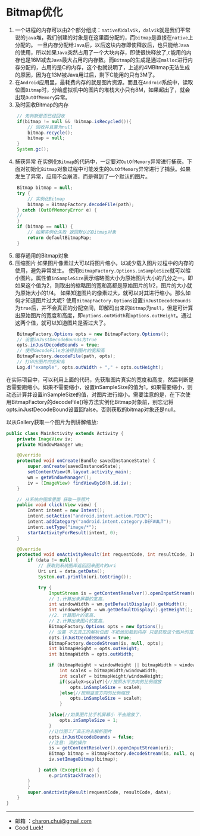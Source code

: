 Bitmap优化
===

1. 一个进程的内存可以由2个部分组成：`native和dalvik`，`dalvik`就是我们平常说的`java`堆，我们创建的对象是在这里面分配的，而`bitmap`是直接在`native`上分配的。
一旦内存分配给`Java`后，以后这块内存即使释放后，也只能给`Java`的使用，所以如果`Java`突然占用了一个大块内存，即使很快释放了,`C`能用的内存也是16M减去`Java`最大占用的内存数。而`Bitmap`的生成是通过`malloc`进行内存分配的，占用的是C的内存，这个也就说明了，上述的4MBitmap无法生成的原因，因为在13M被Java用过后，剩下C能用的只有3M了。    
2. 在`Android`应用里，最耗费内存的就是图片资源。而且在`Android`系统中，读取位图`Bitmap`时，分给虚拟机中的图片的堆栈大小只有8M，如果超出了，就会出现`OutOfMemory`异常。
3. 及时回收Bitmap的内存
```java
    // 先判断是否已经回收
    if(bitmap != null && !bitmap.isRecycled()){
        // 回收并且置为null
        bitmap.recycle();
        bitmap = null;
    }
    System.gc();
```
4. 捕获异常
在实例化`Bitmap`的代码中，一定要对`OutOfMemory`异常进行捕获。下面对初始化`Bitmap`对象过程中可能发生的`OutOfMemory`异常进行了捕获。如果发生了异常，应用不会崩溃，而是得到了一个默认的图片。
```java
    Bitmap bitmap = null;
    try {
        // 实例化Bitmap
        bitmap = BitmapFactory.decodeFile(path);
    } catch (OutOfMemoryError e) {
    //
    }
    if (bitmap == null) {
        // 如果实例化失败 返回默认的Bitmap对象
        return defaultBitmapMap;
    }
```
5. 缓存通用的Bitmap对象
6. 压缩图片
如果图片像素过大可以将图片缩小，以减少载入图片过程中的内存的使用，避免异常发生。
使用`BitmapFactory.Options.inSampleSize`就可以缩小图片。属性值`inSampleSize`表示缩略图大小为原始图片大小的几分之一。即如果这个值为2，则取出的缩略图的宽和高都是原始图片的1/2，图片的大小就为原始大小的1/4。
如果知道图片的像素过大，就可以对其进行缩小。那么如何才知道图片过大呢?
使用`BitmapFactory.Options`设置`inJustDecodeBounds`为`true`后，并不会真正的分配空间，即解码出来的`Bitmap`为`null`，但是可计算出原始图片的宽度和高度，即`options.outWidth`和`options.outHeight`。通过这两个值，就可以知道图片是否过大了。
```java
    BitmapFactory.Options opts = new BitmapFactory.Options();
    // 设置inJustDecodeBounds为true
    opts.inJustDecodeBounds = true;
    // 使用decodeFile方法得到图片的宽和高
    BitmapFactory.decodeFile(path, opts);
    // 打印出图片的宽和高
    Log.d("example", opts.outWidth + "," + opts.outHeight);
```
在实际项目中，可以利用上面的代码，先获取图片真实的宽度和高度，然后判断是否需要跑缩小。如果不需要缩小，设置inSampleSize的值为1。如果需要缩小，则动态计算并设置inSampleSize的值，对图片进行缩小。需要注意的是，在下次使用BitmapFactory的decodeFile()等方法实例化Bitmap对象前，别忘记将opts.inJustDecodeBound设置回false。否则获取的bitmap对象还是null。

以从Gallery获取一个图片为例讲解缩放:   
```java
public class MainActivity extends Activity {
    private ImageView iv;
    private WindowManager wm;

    @Override
    protected void onCreate(Bundle savedInstanceState) {
        super.onCreate(savedInstanceState);
        setContentView(R.layout.activity_main);
        wm = getWindowManager();
        iv = (ImageView) findViewById(R.id.iv);
    }

    // 从系统的图库里面 获取一张照片
    public void click(View view) {
        Intent intent = new Intent();
        intent.setAction("android.intent.action.PICK");
        intent.addCategory("android.intent.category.DEFAULT");
        intent.setType("image/*");
        startActivityForResult(intent, 0);
    }

    @Override
    protected void onActivityResult(int requestCode, int resultCode, Intent data) {
        if (data != null) {
            // 获取到系统图库返回回来图片的uri
            Uri uri = data.getData();
            System.out.println(uri.toString());

            try {
                InputStream is = getContentResolver().openInputStream(uri);
                // 1.计算出来屏幕的宽高.
                int windowWidth = wm.getDefaultDisplay().getWidth();
                int windowHeight = wm.getDefaultDisplay().getHeight();
                //2. 计算图片的宽高.
                // 2.计算出来图片的宽高.
                BitmapFactory.Options opts = new Options();
                // 设置 不去真正的解析位图 不把他加载到内存 只是获取这个图片的宽高信息
                opts.inJustDecodeBounds = true;
                BitmapFactory.decodeStream(is, null, opts);
                int bitmapHeight = opts.outHeight;
                int bitmapWidth = opts.outWidth;

                if (bitmapHeight > windowHeight || bitmapWidth > windowWidth) {
                    int scaleX = bitmapWidth/windowWidth;
                    int scaleY = bitmapHeight/windowHeight;
                    if(scaleX>scaleY){//按照水平方向的比例缩放
                        opts.inSampleSize = scaleX;
                    }else{//按照竖直方向的比例缩放
                        opts.inSampleSize = scaleY;
                    }

                }else{//如果图片比手机屏幕小 不去缩放了.
                    opts.inSampleSize = 1;
                }
                //让位图工厂真正的去解析图片
                opts.inJustDecodeBounds = false;
                //注意: 流的操作
                is = getContentResolver().openInputStream(uri);
                Bitmap bitmap = BitmapFactory.decodeStream(is, null, opts);
                iv.setImageBitmap(bitmap);

            } catch (Exception e) {
                e.printStackTrace();
        }
        }
        super.onActivityResult(requestCode, resultCode, data);
    }
}
```

------------------------------------------

- 邮箱 ：charon.chui@gmail.com  
- Good Luck! 